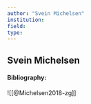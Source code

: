 ```yaml
---
author: "Svein Michelsen"
institution:
field:
type:
---
```


## Svein Michelsen
#### Bibliography:

![[@Michelsen2018-zg]]